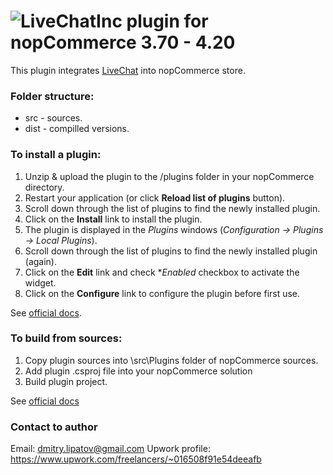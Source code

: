 # ![LiveChatInc](https://cdnx.livechatinc.com/website/media/img/logo_small.png?v=3) plugin for nopCommerce 3.70 - 4.20

This plugin integrates [LiveChat](https://www.livechatinc.com/) into nopCommerce store.

### Folder structure:
* src  - sources.
* dist - compilled versions.

### To install a plugin:

1. Unzip & upload the plugin to the /plugins folder in your nopCommerce directory.
2. Restart your application (or click **Reload list of plugins** button).
3. Scroll down through the list of plugins to find the newly installed plugin.
4. Click on the **Install** link to install the plugin.
5. The plugin is displayed in the *Plugins* windows (*Configuration → Plugins → Local Plugins*).
6. Scroll down through the list of plugins to find the newly installed plugin (again).
7. Click on the **Edit** link and check **Enabled* checkbox to activate the widget.
8. Click on the **Configure** link to configure the plugin before first use.

See [official docs](http://docs.nopcommerce.com/display/en/Plugins).

### To build from sources:

1. Copy plugin sources into \src\Plugins folder of nopCommerce sources.
2. Add plugin .csproj file into your nopCommerce solution
3. Build plugin project.

See [official docs](http://docs.nopcommerce.com/display/en/Creating+a+nopCommerce+plugin)

### Contact to author
Email: dmitry.lipatov@gmail.com
Upwork profile: https://www.upwork.com/freelancers/~016508f91e54deeafb